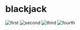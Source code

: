 # blackjack

![first](https://user-images.githubusercontent.com/60330965/207067485-574b8550-b33e-42b7-8aa7-bba93f133fd5.png)
![second](https://user-images.githubusercontent.com/60330965/207067520-f093458e-431f-4058-994d-b61bf081dff4.png)
![third](https://user-images.githubusercontent.com/60330965/207067575-2c951ece-c7a8-4717-9a5b-c3dc70085ac4.png)
![fourth](https://user-images.githubusercontent.com/60330965/207067617-9a2dd0ec-1551-442a-99c0-866f27db8599.png)
